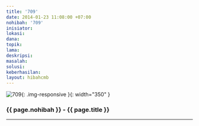 ```yaml
---
title: '709'
date: 2014-01-23 11:08:00 +07:00
nohibah: '709'
inisiator:
lokasi:
dana:
topik:
lama:
deskripsi:
masalah:
solusi:
keberhasilan:
layout: hibahcmb
---
```


![709](/static/img/hibahcmb/709.png){: .img-responsive }{: width="350" }

### {{ page.nohibah }} - {{ page.title }}

---

